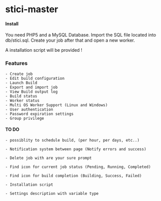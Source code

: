 stici-master
===========

#### Install

You need PHP5 and a MySQL Database. Import the SQL file located into db/stici.sql.
Create your job after that and open a new worker.

A installation script will be provided !


### Features

	- Create job
	- Edit build configuration
	- Launch Build
	- Export and import job
	- View Build output log
	- Build status
	- Worker status
	- Multi OS Worker Support (Linux and Windows)
	- User authentication
	- Password expiration settings
	- Group privilege

#### TO DO

	- possiblity to schedule build, (per hour, per days, etc..)

	- Notification system between page (Notify errors and success)
	
	- Delete job with are your sure prompt
	
	- Find icon for current job status (Pending, Running, Completed)
	
	- Find icon for build completion (Building, Success, Failed)
	
	- Installation script
	
	- Settings description with variable type
	
	
	